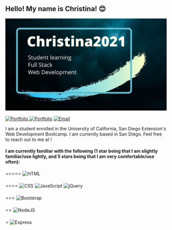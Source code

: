 ## Hello! My name is Christina! 😊

<!--
**Christina2021/Christina2021** is a ✨ _special_ ✨ repository because its `README.md` (this file) appears on your GitHub profile.

Here are some ideas to get you started:

- 🔭 I’m currently working on ...
- 🌱 I’m currently learning ...
- 👯 I’m looking to collaborate on ...
- 🤔 I’m looking for help with ...
- 💬 Ask me about ...
- 📫 How to reach me: ...
- 😄 Pronouns: ...
- ⚡ Fun fact: ...
-->

![My Banner](./images/github-profile-image.jpg)
<p>
    <a href="https://christina2021.github.io/My-Portfolio/"><img src="https://img.shields.io/badge/MyPortfolio-success?style=flat" alt="Portfolio">
    <a href="https://www.linkedin.com/in/christina2021/"><img src="https://img.shields.io/badge/LinkedIn-blue?style=flat&logo=linkedin&labelColor=blue" alt="Portfolio"></a>
    <a href="mailto:codechristina2021@gmail.com?subject=Hello!"><img src="https://img.shields.io/badge/Email-important?style=flat" alt="Email"></a>
</p>

I am a student enrolled in the University of California, San Diego Extension's Web Development Bootcamp.  I am currently based in San Diego.  Feel free to reach out to me at !

#### I am currently familiar with the following (1 star being that I am slightly familiar/use lightly, and 5 stars being that I am very comfortable/use often):

⭐⭐⭐⭐⭐
![HTML](https://img.shields.io/badge/html5%20-%23E34F26.svg?&style=for-the-badge&logo=html5&logoColor=white)<br>

⭐⭐⭐⭐
![CSS](https://img.shields.io/badge/css3%20-%231572B6.svg?&style=for-the-badge&logo=css3&logoColor=white) ![JavaScript](https://img.shields.io/badge/javascript%20-%23323330.svg?&style=for-the-badge&logo=javascript&logoColor=%23F7DF1E) ![jQuery](https://img.shields.io/badge/jquery%20-%230769AD.svg?&style=for-the-badge&logo=jquery&logoColor=white)<br>

⭐⭐⭐
![Bootstrap](https://img.shields.io/badge/bootstrap%20-%23563D7C.svg?&style=for-the-badge&logo=bootstrap&logoColor=white)<br>

⭐⭐
![NodeJS](https://img.shields.io/badge/node.js%20-%2343853D.svg?&style=for-the-badge&logo=node.js&logoColor=white)<br>

⭐
![Express](https://img.shields.io/badge/Express.js-404D59?style=for-the-badge
)<br>


